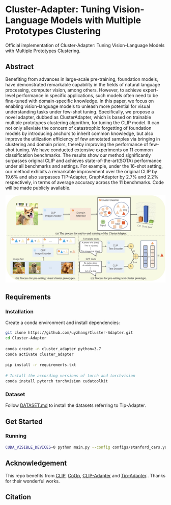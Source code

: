 # Cluster-Adapter: Tuning Vision-Language Models with Multiple Prototypes Clustering
Official implementation of Cluster-Adapter: Tuning Vision-Language Models with Multiple Prototypes Clustering.


## Abstract
Benefiting from advances in large-scale pre-training, foundation models, have demonstrated remarkable capability in the fields of natural language processing, computer vision, among others. However, to achieve expert-level performance in specific applications, such models often need to be fine-tuned with domain-specific knowledge. In this paper, we focus on enabling vision-language models to unleash more potential for visual understanding tasks under few-shot tuning. Specifically, we propose a novel adapter, dubbed as ClusterAdapter, which is based on trainable multiple prototypes clustering algorithm, for tuning the CLIP model. It can not only alleviate the concern of catastrophic forgetting of foundation models by introducing anchors to inherit common knowledge, but also improve the utilization efficiency of few annotated samples via bringing in clustering and domain priors, thereby improving the performance of few-shot tuning. We have conducted extensive experiments on 11 common classification benchmarks. The results show our method significantly surpasses original CLIP and achieves state-of-the-art(SOTA) performance under all benchmarks and settings. For example, under the 16-shot setting, our method exhibits a remarkable improvement over the original CLIP by 19.6% and also surpasses TIP-Adapter, GraphAdapter by 2.7% and 2.2% respectively, in terms of average accuracy across the 11 benchmarks. Code will be made publicly available.

<div align="center">
  <img width=900 src="assets/overview.jpg"/>
</div>

## Requirements
### Installation
Create a conda environment and install dependencies:
```bash
git clone https://github.com/uyzhang/Cluster-Adapter.git
cd Cluster-Adapter

conda create -n cluster_adapter python=3.7
conda activate cluster_adapter

pip install -r requirements.txt

# Install the according versions of torch and torchvision
conda install pytorch torchvision cudatoolkit
```

### Dataset
Follow [DATASET.md](https://github.com/uyzhang/Cluster-Adapter/blob/main/DATASET.md) to install the datasets referring to Tip-Adapter.

## Get Started

### Running
```bash
CUDA_VISIBLE_DEVICES=0 python main.py --config configs/stanford_cars.yaml
```

## Acknowledgement
This repo benefits from [CLIP](https://github.com/openai/CLIP), [CoOp](https://github.com/KaiyangZhou/Dassl.pytorch), [CLIP-Adapter](https://github.com/gaopengcuhk/CLIP-Adapter) and [Tip-Adapter](https://github.com/gaopengcuhk/Tip-Adapter).. Thanks for their wonderful works.

## Citation
```bash
```